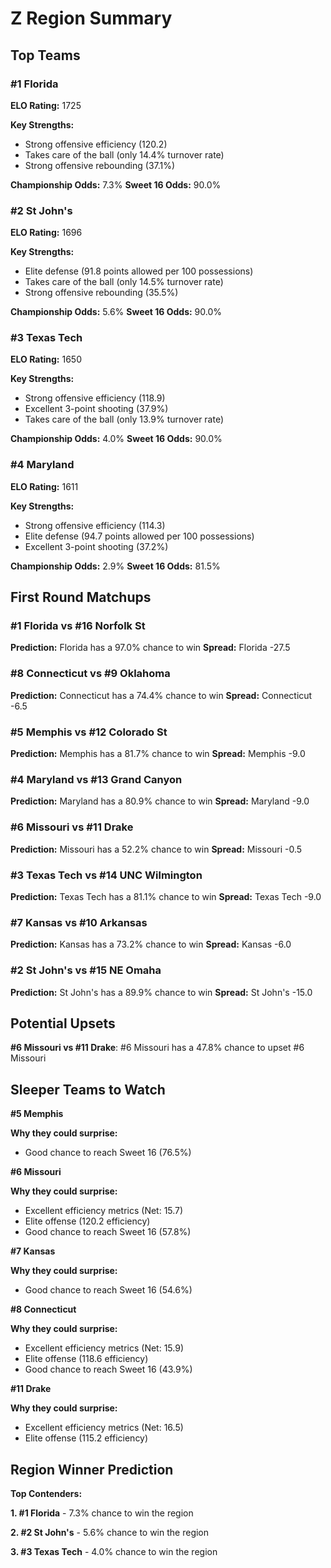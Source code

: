 # Z Region Summary

## Top Teams

### #1 Florida
**ELO Rating:** 1725

**Key Strengths:**
* Strong offensive efficiency (120.2)
* Takes care of the ball (only 14.4% turnover rate)
* Strong offensive rebounding (37.1%)

**Championship Odds:** 7.3%
**Sweet 16 Odds:** 90.0%

### #2 St John's
**ELO Rating:** 1696

**Key Strengths:**
* Elite defense (91.8 points allowed per 100 possessions)
* Takes care of the ball (only 14.5% turnover rate)
* Strong offensive rebounding (35.5%)

**Championship Odds:** 5.6%
**Sweet 16 Odds:** 90.0%

### #3 Texas Tech
**ELO Rating:** 1650

**Key Strengths:**
* Strong offensive efficiency (118.9)
* Excellent 3-point shooting (37.9%)
* Takes care of the ball (only 13.9% turnover rate)

**Championship Odds:** 4.0%
**Sweet 16 Odds:** 90.0%

### #4 Maryland
**ELO Rating:** 1611

**Key Strengths:**
* Strong offensive efficiency (114.3)
* Elite defense (94.7 points allowed per 100 possessions)
* Excellent 3-point shooting (37.2%)

**Championship Odds:** 2.9%
**Sweet 16 Odds:** 81.5%

## First Round Matchups

### #1 Florida vs #16 Norfolk St

**Prediction:** Florida has a 97.0% chance to win
**Spread:** Florida -27.5

### #8 Connecticut vs #9 Oklahoma

**Prediction:** Connecticut has a 74.4% chance to win
**Spread:** Connecticut -6.5

### #5 Memphis vs #12 Colorado St

**Prediction:** Memphis has a 81.7% chance to win
**Spread:** Memphis -9.0

### #4 Maryland vs #13 Grand Canyon

**Prediction:** Maryland has a 80.9% chance to win
**Spread:** Maryland -9.0

### #6 Missouri vs #11 Drake

**Prediction:** Missouri has a 52.2% chance to win
**Spread:** Missouri -0.5

### #3 Texas Tech vs #14 UNC Wilmington

**Prediction:** Texas Tech has a 81.1% chance to win
**Spread:** Texas Tech -9.0

### #7 Kansas vs #10 Arkansas

**Prediction:** Kansas has a 73.2% chance to win
**Spread:** Kansas -6.0

### #2 St John's vs #15 NE Omaha

**Prediction:** St John's has a 89.9% chance to win
**Spread:** St John's -15.0

## Potential Upsets

**#6 Missouri vs #11 Drake**: #6 Missouri has a 47.8% chance to upset #6 Missouri

## Sleeper Teams to Watch

**#5 Memphis**

**Why they could surprise:**
* Good chance to reach Sweet 16 (76.5%)

**#6 Missouri**

**Why they could surprise:**
* Excellent efficiency metrics (Net: 15.7)
* Elite offense (120.2 efficiency)
* Good chance to reach Sweet 16 (57.8%)

**#7 Kansas**

**Why they could surprise:**
* Good chance to reach Sweet 16 (54.6%)

**#8 Connecticut**

**Why they could surprise:**
* Excellent efficiency metrics (Net: 15.9)
* Elite offense (118.6 efficiency)
* Good chance to reach Sweet 16 (43.9%)

**#11 Drake**

**Why they could surprise:**
* Excellent efficiency metrics (Net: 16.5)
* Elite offense (115.2 efficiency)

## Region Winner Prediction

**Top Contenders:**

**1. #1 Florida** - 7.3% chance to win the region

**2. #2 St John's** - 5.6% chance to win the region

**3. #3 Texas Tech** - 4.0% chance to win the region


